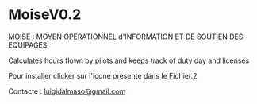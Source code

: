 # MoiseV0.2


MOISE : MOYEN OPERATIONNEL d'INFORMATION ET DE SOUTIEN DES EQUIPAGES


Calculates hours flown by pilots and keeps track of duty day and licenses

Pour installer clicker sur l'icone presente dans le Fichier.2


Contacte : luigidalmaso@gmail.com
